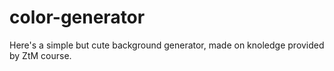 # color-generator
Here's a simple but cute background generator, made on knoledge provided by ZtM course.
